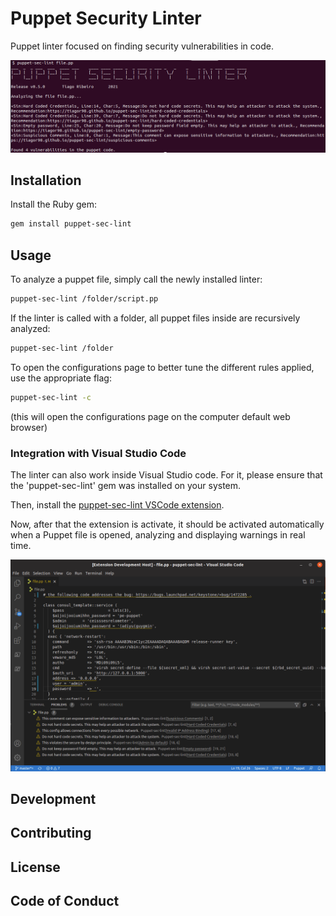 # Puppet Security Linter

Puppet linter focused on finding security vulnerabilities in code.

![puppet-sec-lint console execution](docs/images/puppet-sec-lint_console.png)

## Installation

Install the Ruby gem:

```bash
gem install puppet-sec-lint
```
## Usage

To analyze a puppet file, simply call the newly installed linter:

```bash
puppet-sec-lint /folder/script.pp
```

If the linter is called with a folder, all puppet files inside are recursively analyzed:

```bash
puppet-sec-lint /folder
```

To open the configurations page to better tune the different rules applied, use the appropriate flag:

```bash
puppet-sec-lint -c
```
(this will open the configurations page on the computer default web browser)


### Integration with Visual Studio Code

The linter can also work inside Visual Studio code. For it, please ensure that the 'puppet-sec-lint' gem was installed on your system.

Then, install the [puppet-sec-lint VSCode extension](https://marketplace.visualstudio.com/items?itemName=tiago1998.puppet-sec-lint-vscode).

Now, after that the extension is activate, it should be activated automatically when a Puppet file is opened, analyzing and displaying warnings in real time.

![puppet-sec-lint console execution](docs/images/puppet-sec-lint_vscode.png)

## Development

<!--After checking out the repo, run `bin/setup` to install dependencies. Then, run `rake test` to run the tests. You can also run `bin/console` for an interactive prompt that will allow you to experiment.

To install this gem onto your local machine, run `bundle exec rake install`. To release a new version, update the version number in `version.rb`, and then run `bundle exec rake release`, which will create a git tag for the version, push git commits and the created tag, and push the `.gem` file to [rubygems.org](https://rubygems.org).-->

## Contributing

<!-- Bug reports and pull requests are welcome on GitHub at https://github.com/[USERNAME]/puppet-sec-lint. This project is intended to be a safe, welcoming space for collaboration, and contributors are expected to adhere to the [code of conduct](https://github.com/[USERNAME]/puppet-sec-lint/blob/master/CODE_OF_CONDUCT.md). -->

## License

<!-- The gem is available as open source under the terms of the [MIT License](https://opensource.org/licenses/MIT).-->

## Code of Conduct

<!-- Everyone interacting in the Puppet::Sec::Lint project's codebases, issue trackers, chat rooms and mailing lists is expected to follow the [code of conduct](https://github.com/[USERNAME]/puppet-sec-lint/blob/master/CODE_OF_CONDUCT.md).-->
